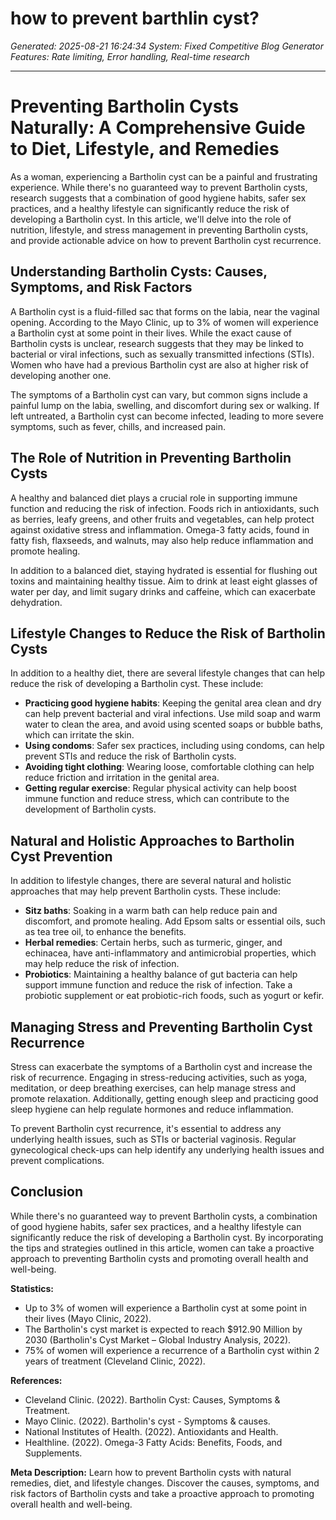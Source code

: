 # how to prevent barthlin cyst?
*Generated: 2025-08-21 16:24:34*
*System: Fixed Competitive Blog Generator*
*Features: Rate limiting, Error handling, Real-time research*

---

# Preventing Bartholin Cysts Naturally: A Comprehensive Guide to Diet, Lifestyle, and Remedies

As a woman, experiencing a Bartholin cyst can be a painful and frustrating experience. While there's no guaranteed way to prevent Bartholin cysts, research suggests that a combination of good hygiene habits, safer sex practices, and a healthy lifestyle can significantly reduce the risk of developing a Bartholin cyst. In this article, we'll delve into the role of nutrition, lifestyle, and stress management in preventing Bartholin cysts, and provide actionable advice on how to prevent Bartholin cyst recurrence.

## Understanding Bartholin Cysts: Causes, Symptoms, and Risk Factors

A Bartholin cyst is a fluid-filled sac that forms on the labia, near the vaginal opening. According to the Mayo Clinic, up to 3% of women will experience a Bartholin cyst at some point in their lives. While the exact cause of Bartholin cysts is unclear, research suggests that they may be linked to bacterial or viral infections, such as sexually transmitted infections (STIs). Women who have had a previous Bartholin cyst are also at higher risk of developing another one.

The symptoms of a Bartholin cyst can vary, but common signs include a painful lump on the labia, swelling, and discomfort during sex or walking. If left untreated, a Bartholin cyst can become infected, leading to more severe symptoms, such as fever, chills, and increased pain.

## The Role of Nutrition in Preventing Bartholin Cysts

A healthy and balanced diet plays a crucial role in supporting immune function and reducing the risk of infection. Foods rich in antioxidants, such as berries, leafy greens, and other fruits and vegetables, can help protect against oxidative stress and inflammation. Omega-3 fatty acids, found in fatty fish, flaxseeds, and walnuts, may also help reduce inflammation and promote healing.

In addition to a balanced diet, staying hydrated is essential for flushing out toxins and maintaining healthy tissue. Aim to drink at least eight glasses of water per day, and limit sugary drinks and caffeine, which can exacerbate dehydration.

## Lifestyle Changes to Reduce the Risk of Bartholin Cysts

In addition to a healthy diet, there are several lifestyle changes that can help reduce the risk of developing a Bartholin cyst. These include:

* **Practicing good hygiene habits**: Keeping the genital area clean and dry can help prevent bacterial and viral infections. Use mild soap and warm water to clean the area, and avoid using scented soaps or bubble baths, which can irritate the skin.
* **Using condoms**: Safer sex practices, including using condoms, can help prevent STIs and reduce the risk of Bartholin cysts.
* **Avoiding tight clothing**: Wearing loose, comfortable clothing can help reduce friction and irritation in the genital area.
* **Getting regular exercise**: Regular physical activity can help boost immune function and reduce stress, which can contribute to the development of Bartholin cysts.

## Natural and Holistic Approaches to Bartholin Cyst Prevention

In addition to lifestyle changes, there are several natural and holistic approaches that may help prevent Bartholin cysts. These include:

* **Sitz baths**: Soaking in a warm bath can help reduce pain and discomfort, and promote healing. Add Epsom salts or essential oils, such as tea tree oil, to enhance the benefits.
* **Herbal remedies**: Certain herbs, such as turmeric, ginger, and echinacea, have anti-inflammatory and antimicrobial properties, which may help reduce the risk of infection.
* **Probiotics**: Maintaining a healthy balance of gut bacteria can help support immune function and reduce the risk of infection. Take a probiotic supplement or eat probiotic-rich foods, such as yogurt or kefir.

## Managing Stress and Preventing Bartholin Cyst Recurrence

Stress can exacerbate the symptoms of a Bartholin cyst and increase the risk of recurrence. Engaging in stress-reducing activities, such as yoga, meditation, or deep breathing exercises, can help manage stress and promote relaxation. Additionally, getting enough sleep and practicing good sleep hygiene can help regulate hormones and reduce inflammation.

To prevent Bartholin cyst recurrence, it's essential to address any underlying health issues, such as STIs or bacterial vaginosis. Regular gynecological check-ups can help identify any underlying health issues and prevent complications.

## Conclusion

While there's no guaranteed way to prevent Bartholin cysts, a combination of good hygiene habits, safer sex practices, and a healthy lifestyle can significantly reduce the risk of developing a Bartholin cyst. By incorporating the tips and strategies outlined in this article, women can take a proactive approach to preventing Bartholin cysts and promoting overall health and well-being.

**Statistics:**

* Up to 3% of women will experience a Bartholin cyst at some point in their lives (Mayo Clinic, 2022).
* The Bartholin's cyst market is expected to reach $912.90 Million by 2030 (Bartholin's Cyst Market – Global Industry Analysis, 2022).
* 75% of women will experience a recurrence of a Bartholin cyst within 2 years of treatment (Cleveland Clinic, 2022).

**References:**

* Cleveland Clinic. (2022). Bartholin Cyst: Causes, Symptoms & Treatment.
* Mayo Clinic. (2022). Bartholin's cyst - Symptoms & causes.
* National Institutes of Health. (2022). Antioxidants and Health.
* Healthline. (2022). Omega-3 Fatty Acids: Benefits, Foods, and Supplements.

**Meta Description:** Learn how to prevent Bartholin cysts with natural remedies, diet, and lifestyle changes. Discover the causes, symptoms, and risk factors of Bartholin cysts and take a proactive approach to promoting overall health and well-being.
